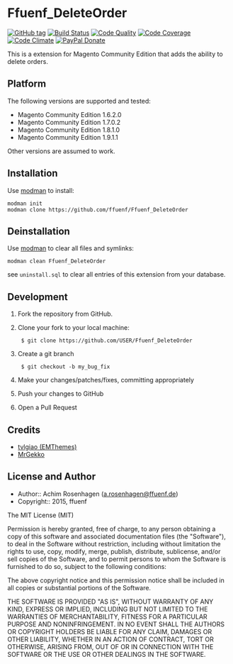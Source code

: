 Ffuenf_DeleteOrder
==================
[![GitHub tag](https://img.shields.io/github/tag/ffuenf/Ffuenf_DeleteOrder.svg)][tag]
[![Build Status](https://img.shields.io/travis/ffuenf/Ffuenf_DeleteOrder.svg)][travis]
[![Code Quality](https://scrutinizer-ci.com/g/ffuenf/Ffuenf_DeleteOrder/badges/quality-score.png)][code_quality]
[![Code Coverage](https://scrutinizer-ci.com/g/ffuenf/Ffuenf_DeleteOrder/badges/coverage.png)][code_coverage]
[![Code Climate](https://codeclimate.com/github/ffuenf/Ffuenf_DeleteOrder/badges/gpa.svg)][codeclimate_gpa]
[![PayPal Donate](https://img.shields.io/badge/paypal-donate-blue.svg)][paypal_donate]

[tag]: https://github.com/ffuenf/Ffuenf_DeleteOrder
[travis]: https://travis-ci.org/ffuenf/Ffuenf_DeleteOrder
[code_quality]: https://scrutinizer-ci.com/g/ffuenf/Ffuenf_DeleteOrder
[code_coverage]: https://scrutinizer-ci.com/g/ffuenf/Ffuenf_DeleteOrder
[codeclimate_gpa]: https://codeclimate.com/github/ffuenf/Ffuenf_DeleteOrder
[paypal_donate]: https://www.paypal.com/cgi-bin/webscr?cmd=_s-xclick&hosted_button_id=J2PQS2WLT2Y8W&item_name=Magento%20Extension%3a%20Ffuenf_DeleteOrder&item_number=Ffuenf_DeleteOrder&currency_code=EUR

This is a extension for Magento Community Edition that adds the ability to delete orders.

Platform
--------

The following versions are supported and tested:

* Magento Community Edition 1.6.2.0
* Magento Community Edition 1.7.0.2
* Magento Community Edition 1.8.1.0
* Magento Community Edition 1.9.1.1

Other versions are assumed to work.

Installation
------------

Use [modman](https://github.com/colinmollenhour/modman) to install:
```
modman init
modman clone https://github.com/ffuenf/Ffuenf_DeleteOrder
```

Deinstallation
--------------

Use [modman](https://github.com/colinmollenhour/modman) to clear all files and symlinks:
```
modman clean Ffuenf_DeleteOrder
```
see `uninstall.sql` to clear all entries of this extension from your database.

Development
-----------
1. Fork the repository from GitHub.
2. Clone your fork to your local machine:

        $ git clone https://github.com/USER/Ffuenf_DeleteOrder

3. Create a git branch

        $ git checkout -b my_bug_fix

4. Make your changes/patches/fixes, committing appropriately
5. Push your changes to GitHub
6. Open a Pull Request

Credits
-------

* [tvlgiao (EMThemes)](http://www.emthemes.com)
* [MrGekko](https://github.com/MrGekko)

License and Author
------------------

- Author:: Achim Rosenhagen (<a.rosenhagen@ffuenf.de>)
- Copyright:: 2015, ffuenf

The MIT License (MIT)

Permission is hereby granted, free of charge, to any person obtaining a copy
of this software and associated documentation files (the "Software"), to deal
in the Software without restriction, including without limitation the rights
to use, copy, modify, merge, publish, distribute, sublicense, and/or sell
copies of the Software, and to permit persons to whom the Software is
furnished to do so, subject to the following conditions:

The above copyright notice and this permission notice shall be included in all
copies or substantial portions of the Software.

THE SOFTWARE IS PROVIDED "AS IS", WITHOUT WARRANTY OF ANY KIND, EXPRESS OR
IMPLIED, INCLUDING BUT NOT LIMITED TO THE WARRANTIES OF MERCHANTABILITY,
FITNESS FOR A PARTICULAR PURPOSE AND NONINFRINGEMENT. IN NO EVENT SHALL THE
AUTHORS OR COPYRIGHT HOLDERS BE LIABLE FOR ANY CLAIM, DAMAGES OR OTHER
LIABILITY, WHETHER IN AN ACTION OF CONTRACT, TORT OR OTHERWISE, ARISING FROM,
OUT OF OR IN CONNECTION WITH THE SOFTWARE OR THE USE OR OTHER DEALINGS IN THE
SOFTWARE.